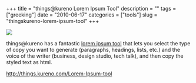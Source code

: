 +++
title = "things@kureno Lorem Ipsum Tool"
description = ""
tags = ["greeking"]
date = "2010-06-17"
categories = ["tools"]
slug = "thingskureno-lorem-ipsum-tool"
+++


<div class="tool-screenshot mb1"><a href="http://things.kureno.com/Lorem-Ipsum-tool"><img id="bluga-thumbnail-2681" class="bluga-thumbnail custom" src="//media.konigi.com/bluga/
wt522fb02fb139b_custom.jpg"/></a></div><p>things@kureno has a fantastic <a href="http://things.kureno.com/Lorem-Ipsum-tool">lorem ipsum tool</a> that lets you select the type of copy you want to generate (paragraphs, headings, lists, etc.) and the voice of the writer (business, design studio, tech talk), and then copy the styled text as html.</p>

  
<p><a href="http://things.kureno.com/Lorem-Ipsum-tool">http://things.kureno.com/Lorem-Ipsum-tool</a></p>
      
